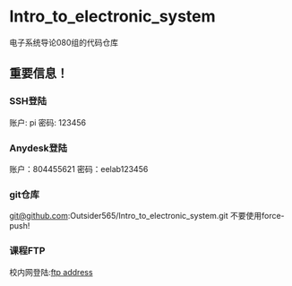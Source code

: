 # Intro_to_electronic_system

电子系统导论080组的代码仓库

## 重要信息！

### SSH登陆

账户: pi
密码: 123456

### Anydesk登陆

账户：804455621
密码：eelab123456

### git仓库

git@github.com:Outsider565/Intro_to_electronic_system.git
不要使用force-push!

### 课程FTP

校内网登陆:[ftp address](ftp://10.48.76.8/pub/Courses/IES "ftp address")
